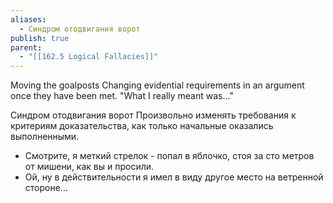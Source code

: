 ```yaml
---
aliases:
  - Синдром отодвигания ворот
publish: true
parent:
  - "[[162.5 Logical Fallacies]]"
---
```

Moving the goalposts
Changing evidential requirements in an argument once they have been met.
"What I really meant was..."

Синдром отодвигания ворот
Произвольно изменять требования к критериям доказательства, как только начальные оказались выполненными.
- Смотрите, я меткий стрелок - попал в яблочко, стоя за сто метров от мишени, как вы и просили.
- Ой, ну в действительности я имел в виду другое место на ветренной стороне...